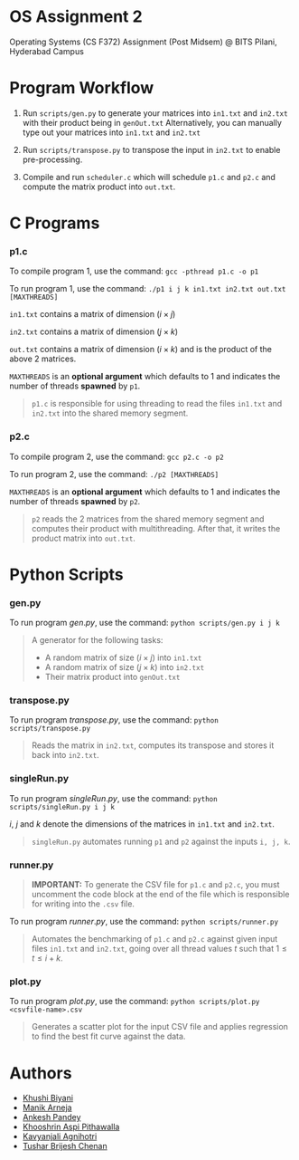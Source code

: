 # OS Assignment $2$

Operating Systems (CS F372) Assignment (Post Midsem) @ BITS Pilani, Hyderabad Campus

# Program Workflow

1. Run `scripts/gen.py` to generate your matrices into `in1.txt` and `in2.txt` with their product being in `genOut.txt` Alternatively, you can manually type out your matrices into `in1.txt` and `in2.txt`

2. Run `scripts/transpose.py` to transpose the input in `in2.txt` to enable pre-processing.

3. Compile and run `scheduler.c` which will schedule `p1.c` and `p2.c` and compute the matrix product into `out.txt`.

# C Programs

### p1.c

To compile program $1$, use the command: `gcc -pthread p1.c -o p1`

To run program $1$, use the command: `./p1 i j k in1.txt in2.txt out.txt [MAXTHREADS]`

`in1.txt` contains a matrix of dimension $(i \times j)$

`in2.txt` contains a matrix of dimension $(j \times k)$

`out.txt` contains a matrix of dimension $(i \times k)$ and is the product of the above $2$ matrices.

`MAXTHREADS` is an **optional argument** which defaults to $1$ and indicates the number of threads **spawned** by `p1`.

> `p1.c` is responsible for using threading to read the files `in1.txt` and `in2.txt` into the shared memory segment.

### p2.c

To compile program $2$, use the command: `gcc p2.c -o p2`

To run program $2$, use the command: `./p2 [MAXTHREADS]`

`MAXTHREADS` is an **optional argument** which defaults to $1$ and indicates the number of threads **spawned** by `p2`.

> `p2` reads the $2$ matrices from the shared memory segment and computes their product with multithreading. After that, it writes the product matrix into `out.txt`.

# Python Scripts

### gen.py

To run program $gen.py$, use the command: `python scripts/gen.py i j k`

> A generator for the following tasks:
>- A random matrix of size $(i \times j)$ into `in1.txt`
>- A random matrix of size $(j \times k)$ into `in2.txt`
>- Their matrix product into `genOut.txt`

### transpose.py

To run program $transpose.py$, use the command: `python scripts/transpose.py`

> Reads the matrix in `in2.txt`, computes its transpose and stores it back into `in2.txt`.

### singleRun.py

To run program $singleRun.py$, use the command: `python scripts/singleRun.py i j k`

$i$, $j$ and $k$ denote the dimensions of the matrices in `in1.txt` and `in2.txt`.

> `singleRun.py` automates running `p1` and `p2` against the inputs `i, j, k`.

### runner.py

> **IMPORTANT:** To generate the CSV file for `p1.c` and `p2.c`, you must uncomment the code block at the end of the file which is responsible for writing into the `.csv` file.

To run program $runner.py$, use the command: `python scripts/runner.py`

> Automates the benchmarking of `p1.c` and `p2.c` against given input files `in1.txt` and `in2.txt`, going over all thread values $t$ such that $1 \le t \le i+k$.

### plot.py

To run program $plot.py$, use the command: `python scripts/plot.py <csvfile-name>.csv`

> Generates a scatter plot for the input CSV file and applies regression to find the best fit curve against the data.

# Authors

- [Khushi Biyani](https://www.github.com/?)
- [Manik Arneja](https://www.github.com/?)
- [Ankesh Pandey](https://www.github.com/?)
- [Khooshrin Aspi Pithawalla](https://www.github.com/?)
- [Kavyanjali Agnihotri](https://www.github.com/?)
- [Tushar Brijesh Chenan](https://www.github.com/?)
